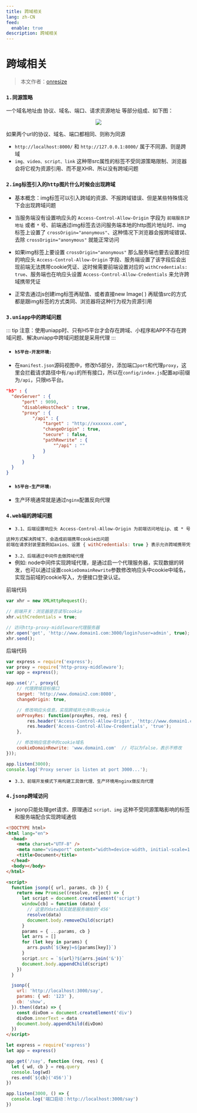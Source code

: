 ```yaml
---
title: 跨域相关
lang: zh-CN
feed:
  enable: true
description: 跨域相关
---
```


# 跨域相关

> 本文作者：[onresize](https://github.com/onresize)

### `1.同源策略`
一个域名地址由 协议、域名、端口、请求资源地址 等部分组成、如下图：

<p align="center">
<img src="/AA_mdPics/ty.webp">
</p>

如果两个url的协议、域名、端口都相同、则称为同源
- `http://localhost:8000/` 和 `http://127.0.0.1:8000/` 属于不同源、则是跨域
- `img、video、script、link` 这种带src属性的标签不受同源策略限制、浏览器会将它视为资源引用、而不是XHR、所以没有跨域问题

### `2.img标签引入的http图片什么时候会出现跨域`
- 基本概念：img标签可以引入跨域的资源、不报跨域错误、但是某些特殊情况下会出现跨域问题

- 当服务端没有设置响应头的 `Access-Control-Allow-Origin` 字段为 `前端服务IP地址` 或者 `*` 号、前端通过img标签去访问服务端本地的http图片地址时、img标签上设置了 `crossOrigin="anonymous"`、这种情况下浏览器会报跨域错误、去除 `crossOrigin="anonymous"` 就能正常访问
- 如果img标签上要设置 `crossOrigin="anonymous"` 那么服务端也要去设置对应的响应头 `Access-Control-Allow-Origin` 字段、服务端设置了该字段后会出现前端无法携带cookie凭证、这时候需要前端设置对应的 `withCredentials: true`、服务端也在响应头设置 `Access-Control-Allow-Credentials` 来允许跨域携带凭证
- 正常去通过js创建img标签再赋值、或者直接new Image( ) 再赋值src的方式都是跟img标签的方式类同、浏览器将这种行为视为资源引用

### `3.uniapp中的跨域问题`
::: tip
注意：使用uniapp时、只有H5平台才会存在跨域、小程序和APP不存在跨域问题、解决uniapp中跨域问题就是采用代理
:::

- #### `h5平台-开发环境:`
- 在`manifest.json`源码视图中，修改h5部分，添加端口`port`和代理`proxy`，这里会拦截请求路径中有`/api`的所有接口，所以在`config/index.js`配置api前缀为`/api`，只限`H5`平台。
```json
"h5" : {
  "devServer" : {
      "port" : 9090,
      "disableHostCheck" : true,
      "proxy" : {
          "/api" : {
              "target" : "http://xxxxxxx.com",
              "changeOrigin" : true,
              "secure" : false,
              "pathRewrite" : {
                  "^/api" : ""
              }
          }
      }
  }
}
```

- #### `h5平台-生产环境:`
- 生产环境通常就是通过`nginx`配置反向代理

### `4.web端的跨域问题`
- `3.1、后端设置响应头 Access-Control-Allow-Origin 为前端访问地址ip、或 * 号`
```js
这种方式解决跨域下、会造成前端携带cookie出问题
前端在请求封装里面例如axios、设置 { withCredentials: true } 表示允许跨域携带凭证
```

- `3.2、后端通过中间件去做跨域代理`
- 例如: node中间件实现跨域代理，是通过启一个代理服务器，实现数据的转发，也可以通过设置`cookieDomainRewrite`参数修改响应头中cookie中域名，实现当前域的cookie写入，方便接口登录认证。

<kbd class="green-text">前端代码</kbd>

```js
var xhr = new XMLHttpRequest();

// 前端开关：浏览器是否读写cookie
xhr.withCredentials = true;

// 访问http-proxy-middleware代理服务器
xhr.open('get', 'http://www.domain1.com:3000/login?user=admin', true);
xhr.send();
```

<kbd class="green-text">后端代码</kbd>

```js
var express = require('express');
var proxy = require('http-proxy-middleware');
var app = express();

app.use('/', proxy({
    // 代理跨域目标接口
    target: 'http://www.domain2.com:8080',
    changeOrigin: true,

    // 修改响应头信息，实现跨域并允许带cookie
    onProxyRes: function(proxyRes, req, res) {
        res.header('Access-Control-Allow-Origin', 'http://www.domain1.com');
        res.header('Access-Control-Allow-Credentials', 'true');
    },

    // 修改响应信息中的cookie域名
    cookieDomainRewrite: 'www.domain1.com'  // 可以为false，表示不修改
}));

app.listen(3000);
console.log('Proxy server is listen at port 3000...');
```

- `3.3、前端开发模式下用构建工具做代理、生产环境用nginx做反向代理`

### `4.jsonp跨域访问`
- jsonp只能处理get请求、原理通过 `script、img` 这种不受同源策略影响的标签和服务端配合实现跨域通信
```html
<!DOCTYPE html>
<html lang="en">
  <head>
    <meta charset="UTF-8" />
    <meta name="viewport" content="width=device-width, initial-scale=1.0" />
    <title>Document</title>
  </head>
  <body></body>
</html>

<script>
  function jsonp({ url, params, cb }) {
    return new Promise((resolve, reject) => {
      let script = document.createElement('script')
      window[cb] = function (data) {
        // 这里的data其实就是服务端给的'456'
        resolve(data) 
        document.body.removeChild(script)
      }
      params = { ...params, cb }
      let arrs = []
      for (let key in params) {
        arrs.push(`${key}=${params[key]}`)
      }
      script.src = `${url}?${arrs.join('&')}`
      document.body.appendChild(script)
    })
  }

  jsonp({
    url: 'http://localhost:3000/say',
    params: { wd: '123' },
    cb: 'show',
  }).then((data) => {
    const divDom = document.createElement('div')
    divDom.innerText = data 
    document.body.appendChild(divDom)
  })
</script>
```

```js
let express = require('express')
let app = express()

app.get('/say', function (req, res) {
  let { wd, cb } = req.query
  console.log(wd)
  res.end(`${cb}('456')`)
})

app.listen(3000, () => {
  console.log('端口启动：http://localhost:3000/say')
})
```